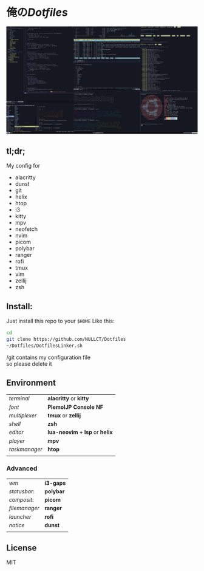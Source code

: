 # 俺の*Dotfiles*

![ScreenShot](Screenshot.png)

## tl;dr;
My config for
- alacritty
- dunst
- git
- helix
- htop
- i3
- kitty
- mpv
- neofetch
- nvim
- picom
- polybar
- ranger
- rofi
- tmux
- vim
- zellij
- zsh

## Install:
Just install this repo to your `$HOME`
Like this:
``` bash
cd
git clone https://github.com/NULLCT/Dotfiles
~/Dotfiles/DotfilesLinker.sh
```
/git contains my configuration file  
so please delete it

## Environment
|||
|-|-|
| *terminal* | **alacritty** or **kitty** |
| *font* | **PlemolJP Console NF** |
| *multiplexer* | **tmux** or **zellij** |
| *shell* | **zsh** |
| *editor* | **lua-neovim + lsp** or **helix** |
| *player* | **mpv** |
| *taskmanager* | **htop** |
|||

### Advanced
|||
|-|-|
| *wm* | **i3-gaps** |
| *statusbar*: | **polybar**  |
| *composit*: | **picom**  |
| *filemanager* | **ranger**  |
| *launcher* | **rofi**  |
| *notice* | **dunst**  |
|||

## License
MIT
